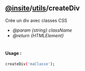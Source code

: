 ## [@insite](../../README.md)/[utils](../README.md)/createDiv

Crée un div avec classes CSS

* *@param {string} className*
* *@return {HTMLElement}*

#

#### Usage :


```bash
createDiv('maClasse');
```

 